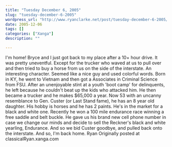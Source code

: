 ```yaml
---
title: "Tuesday December 6, 2005"
slug: "tuesday-december-6-2005"
wordpress_url: "http://www.ryanclarke.net/post/tuesday-december-6-2005/"
date: 2005-12-06
tags: []
categories: ["Xanga"]
description: ""

---
```


I'm home!
 Bryce and I just got back to my place after a 10+ hour drive. It was pretty uneventful. Except for the trucker who waved at us to pull over and then tried to buy a horse from us on the side of the interstate.
 An interesting character. Seemed like a nice guy and used colorful words. Born in KY, he went to Vietnam and then got a Associates in Criminal Science from FSU. After an unenjoyable stint at a youth 'boot camp' for delinquents, he left because he couldn't beat up the kids who attacked him. He then became a trucker and he makes \$65,000 a year. Now 53 with an uncanny resemblance to Gen. Custer (or Last Stand fame), he has an 8 year old daughter. His hobby is horses and he has 2 paints. He's in the market for a black and white one. Recently he won a 100 mile endurance race winning a free saddle and belt buckle. He gave us his brand new cell phone number in case we change our minds and decide to sell the Reckner's black and white yearling, Endurance. And so we bid Custer goodbye, and pulled back onto the interstate.
 And so, I'm back home.
 Ryan
Originally posted at classicalRyan.xanga.com
